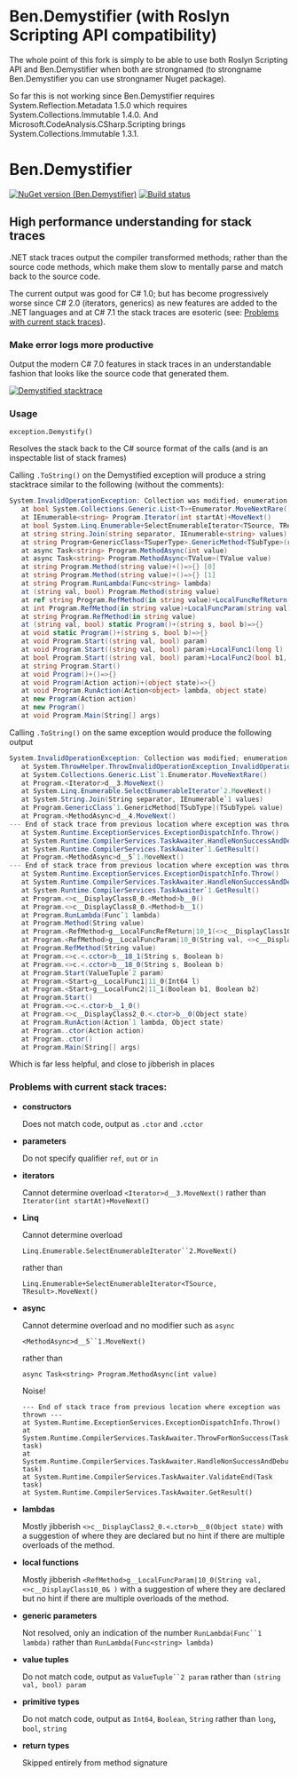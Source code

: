 # Ben.Demystifier (with Roslyn Scripting API compatibility)

The whole point of this fork is simply to be able to use both Roslyn Scripting API and Ben.Demystifier when both are strongnamed (to strongname Ben.Demystifier you can use strongnamer Nuget package).

So far this is not working since Ben.Demystifier requires System.Reflection.Metadata 1.5.0 which requires System.Collections.Immutable 1.4.0.
And Microsoft.CodeAnalysis.CSharp.Scripting brings System.Collections.Immutable 1.3.1.

# Ben.Demystifier

[![NuGet version (Ben.Demystifier)](https://img.shields.io/nuget/v/Ben.Demystifier.svg?style=flat-square)](https://www.nuget.org/packages/Ben.Demystifier/)
[![Build status](https://ci.appveyor.com/api/projects/status/rlhygchfph287fq0?svg=true)](https://ci.appveyor.com/project/benaadams/ben-demystifier)

## High performance understanding for stack traces 

.NET stack traces output the compiler transformed methods; rather than the source code methods, which make them slow to mentally parse and match back to the source code.

The current output was good for C# 1.0; but has become progressively worse since C# 2.0 (iterators, generics) as new features are added to the .NET languages and at C# 7.1 the stack traces are esoteric (see: [Problems with current stack traces](#problems-with-current-stack-traces)).

### Make error logs more productive

Output the modern C# 7.0 features in stack traces in an understandable fashion that looks like the source code that generated them.

[![Demystified stacktrace](https://aoa.blob.core.windows.net/aspnet/stacktrace-demystified.png)](https://aoa.blob.core.windows.net/aspnet/stacktrace-demystified.png)

### Usage

```
exception.Demystify()
```
Resolves the stack back to the C# source format of the calls (and is an inspectable list of stack frames)

Calling `.ToString()` on the Demystified exception will produce a string stacktrace similar to the following (without the comments):

```csharp
System.InvalidOperationException: Collection was modified; enumeration operation may not execute.
   at bool System.Collections.Generic.List<T>+Enumerator.MoveNextRare()
   at IEnumerable<string> Program.Iterator(int startAt)+MoveNext()                       // Resolved enumerator
   at bool System.Linq.Enumerable+SelectEnumerableIterator<TSource, TResult>.MoveNext()  // Resolved enumerator
   at string string.Join(string separator, IEnumerable<string> values)                    
   at string Program+GenericClass<TSuperType>.GenericMethod<TSubType>(ref TSubType value) 
   at async Task<string> Program.MethodAsync(int value)                                  // Resolved async 
   at async Task<string> Program.MethodAsync<TValue>(TValue value)                       // Resolved async 
   at string Program.Method(string value)+()=>{} [0]                                     // lambda source + ordinal
   at string Program.Method(string value)+()=>{} [1]                                     // lambda source + ordinal 
   at string Program.RunLambda(Func<string> lambda)                                       
   at (string val, bool) Program.Method(string value)                                    // Tuple returning
   at ref string Program.RefMethod(in string value)+LocalFuncRefReturn()                 // ref return local func
   at int Program.RefMethod(in string value)+LocalFuncParam(string val)                  // local function
   at string Program.RefMethod(in string value)                                          // in param (readonly ref)    
   at (string val, bool) static Program()+(string s, bool b)=>{}                         // tuple return static lambda
   at void static Program()+(string s, bool b)=>{}                                       // void static lambda
   at void Program.Start((string val, bool) param)                                       // Resolved tuple param
   at void Program.Start((string val, bool) param)+LocalFunc1(long l)                    // void local function 
   at bool Program.Start((string val, bool) param)+LocalFunc2(bool b1, bool b2)          // bool return local function 
   at string Program.Start()                                                              
   at void Program()+()=>{}                                                              // ctor defined lambda  
   at void Program(Action action)+(object state)=>{}                                     // ctor defined lambda 
   at void Program.RunAction(Action<object> lambda, object state)                         
   at new Program(Action action)                                                         // constructor 
   at new Program()                                                                      // constructor 
   at void Program.Main(String[] args)                                                    
```

Calling `.ToString()` on the same exception would produce the following output

```csharp
System.InvalidOperationException: Collection was modified; enumeration operation may not execute.
   at System.ThrowHelper.ThrowInvalidOperationException_InvalidOperation_EnumFailedVersion() // ? low value
   at System.Collections.Generic.List`1.Enumerator.MoveNextRare()                         
   at Program.<Iterator>d__3.MoveNext()                                                   // which enumerator?
   at System.Linq.Enumerable.SelectEnumerableIterator`2.MoveNext()                        // which enumerator?
   at System.String.Join(String separator, IEnumerable`1 values)                          
   at Program.GenericClass`1.GenericMethod[TSubType](TSubType& value)                     
   at Program.<MethodAsync>d__4.MoveNext()                                                // which async overload?
--- End of stack trace from previous location where exception was thrown ---              // ? no value
   at System.Runtime.ExceptionServices.ExceptionDispatchInfo.Throw()                      // ? no value
   at System.Runtime.CompilerServices.TaskAwaiter.HandleNonSuccessAndDebuggerNotification(Task task) // ? no value
   at System.Runtime.CompilerServices.TaskAwaiter`1.GetResult()                           // ? no value
   at Program.<MethodAsync>d__5`1.MoveNext()                                              // which async overload?
--- End of stack trace from previous location where exception was thrown ---              // ? no value
   at System.Runtime.ExceptionServices.ExceptionDispatchInfo.Throw()                      // ? no value
   at System.Runtime.CompilerServices.TaskAwaiter.HandleNonSuccessAndDebuggerNotification(Task task) // ? no value
   at System.Runtime.CompilerServices.TaskAwaiter`1.GetResult()                           // ? no value
   at Program.<>c__DisplayClass8_0.<Method>b__0()                                         //  ¯\_(ツ)_/¯
   at Program.<>c__DisplayClass8_0.<Method>b__1()                                         //  ¯\_(ツ)_/¯
   at Program.RunLambda(Func`1 lambda) 
   at Program.Method(String value)
   at Program.<RefMethod>g__LocalFuncRefReturn|10_1(<>c__DisplayClass10_0& )              // local function
   at Program.<RefMethod>g__LocalFuncParam|10_0(String val, <>c__DisplayClass10_0& )      // local function
   at Program.RefMethod(String value)
   at Program.<>c.<.cctor>b__18_1(String s, Boolean b)                                    //  ¯\_(ツ)_/¯
   at Program.<>c.<.cctor>b__18_0(String s, Boolean b)                                    //  ¯\_(ツ)_/¯
   at Program.Start(ValueTuple`2 param)                                                   // Tuple param?
   at Program.<Start>g__LocalFunc1|11_0(Int64 l)                                          // local function
   at Program.<Start>g__LocalFunc2|11_1(Boolean b1, Boolean b2)                           // local function
   at Program.Start()
   at Program.<>c.<.ctor>b__1_0()                                                         //  ¯\_(ツ)_/¯
   at Program.<>c__DisplayClass2_0.<.ctor>b__0(Object state)                              //  ¯\_(ツ)_/¯
   at Program.RunAction(Action`1 lambda, Object state)
   at Program..ctor(Action action)                                                        // constructor
   at Program..ctor()                                                                     // constructor
   at Program.Main(String[] args)
```
Which is far less helpful, and close to jibberish in places


### Problems with current stack traces: 

* **constructors** 

   Does not match code, output as `.ctor` and `.cctor`
   
* **parameters** 

   Do not specify qualifier `ref`, `out` or `in`
   
* **iterators** 

   Cannot determine overload `<Iterator>d__3.MoveNext()` rather than `Iterator(int startAt)+MoveNext()`
* **Linq**

   Cannot determine overload 
   
   `Linq.Enumerable.SelectEnumerableIterator``2.MoveNext()` 
   
   rather than
   
   `Linq.Enumerable+SelectEnumerableIterator<TSource, TResult>.MoveNext()`
* **async**

   Cannot determine overload and no modifier such as `async` 
   
   `<MethodAsync>d__5``1.MoveNext()` 
   
   rather than
   
   `async Task<string> Program.MethodAsync(int value)`

   Noise!
   ```
   --- End of stack trace from previous location where exception was thrown ---
   at System.Runtime.ExceptionServices.ExceptionDispatchInfo.Throw() 
   at System.Runtime.CompilerServices.TaskAwaiter.ThrowForNonSuccess(Task task)
   at System.Runtime.CompilerServices.TaskAwaiter.HandleNonSuccessAndDebuggerNotification(Task task) 
   at System.Runtime.CompilerServices.TaskAwaiter.ValidateEnd(Task task) 
   at System.Runtime.CompilerServices.TaskAwaiter.GetResult() 
   ```

* **lambdas**

   Mostly jibberish `<>c__DisplayClass2_0.<.ctor>b__0(Object state)` with a suggestion of where they are declared but no hint if there are multiple overloads of the method.
* **local functions**

   Mostly jibberish `<RefMethod>g__LocalFuncParam|10_0(String val, <>c__DisplayClass10_0& )` with a suggestion of where they are declared but no hint if there are multiple overloads of the method.
   
* **generic parameters**

   Not resolved, only an indication of the number `RunLambda(Func``1 lambda)` rather than `RunLambda(Func<string> lambda)`
* **value tuples**

   Do not match code, output as `ValueTuple``2 param` rather than `(string val, bool) param`
* **primitive types**

   Do not match code, output as `Int64`, `Boolean`, `String` rather than `long`, `bool`, `string`
* **return types**

   Skipped entirely from method signature
